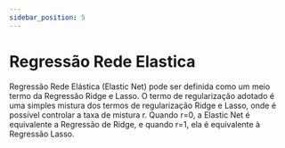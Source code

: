```yaml
---
sidebar_position: 5
---
```


# Regressão Rede Elastica

Regressão Rede Elástica (Elastic Net) pode ser definida como um meio termo da Regressão Ridge e Lasso. O termo de regularização adotado é uma simples mistura dos termos de regularização Ridge e Lasso, onde é possível controlar a taxa de mistura r. Quando r=0, a Elastic Net é equivalente a Regressão de Ridge, e quando r=1, ela é equivalente à Regressão Lasso.